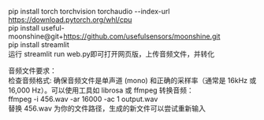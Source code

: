 pip install torch torchvision torchaudio --index-url https://download.pytorch.org/whl/cpu  
pip install useful-moonshine@git+https://github.com/usefulsensors/moonshine.git  
pip install streamlit  
运行 streamlit run web.py即可打开网页版，上传音频文件，并转化  

音频文件要求：  
检查音频格式: 确保音频文件是单声道 (mono) 和正确的采样率（通常是 16kHz 或 16,000 Hz）。可以使用工具如 librosa 或 ffmpeg 转换音频：  
ffmpeg -i 456.wav -ar 16000 -ac 1 output.wav  
替换 456.wav 为你的文件路径，生成的新文件可以尝试重新输入  
